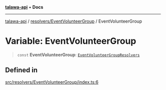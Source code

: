[**talawa-api**](../../../README.md) • **Docs**

***

[talawa-api](../../../modules.md) / [resolvers/EventVolunteerGroup](../README.md) / EventVolunteerGroup

# Variable: EventVolunteerGroup

> `const` **EventVolunteerGroup**: [`EventVolunteerGroupResolvers`](../../../types/generatedGraphQLTypes/type-aliases/EventVolunteerGroupResolvers.md)

## Defined in

[src/resolvers/EventVolunteerGroup/index.ts:6](https://github.com/PalisadoesFoundation/talawa-api/blob/6712e9940a5702665afc506fa9f6e9d7e1dc7991/src/resolvers/EventVolunteerGroup/index.ts#L6)
